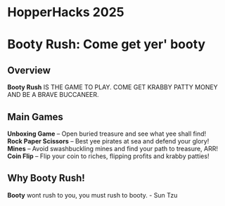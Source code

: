 # HopperHacks 2025

# Booty Rush: Come get yer' booty

## Overview  
**Booty Rush** IS THE GAME TO PLAY. COME GET KRABBY PATTY MONEY AND BE A BRAVE BUCCANEER. 

## Main Games
**Unboxing Game** – Open buried treasure and see what yee shall find! </br>
**Rock Paper Scissors** – Best yee pirates at sea and defend your glory! </br>
**Mines** – Avoid swashbuckling mines and find your path to treasure, ARR! </br>
**Coin Flip** – Flip your coin to riches, flipping profits and krabby patties! </br>

## Why Booty Rush!
**Booty** wont rush to you, you must rush to booty. - Sun Tzu